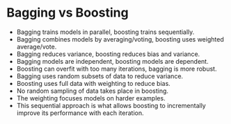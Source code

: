 # Bagging vs Boosting

- Bagging trains models in parallel, boosting trains sequentially.
- Bagging combines models by averaging/voting, boosting uses weighted average/vote.
- Bagging reduces variance, boosting reduces bias and variance.
- Bagging models are independent, boosting models are dependent.
- Boosting can overfit with too many iterations, bagging is more robust.
- Bagging uses random subsets of data to reduce variance.
- Boosting uses full data with weighting to reduce bias.
- No random sampling of data takes place in boosting.
- The weighting focuses models on harder examples.
- This sequential approach is what allows boosting to incrementally improve its performance with each iteration.
